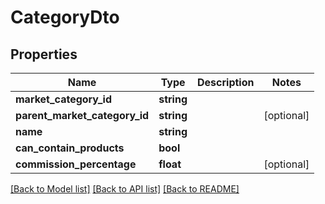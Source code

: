 # CategoryDto

## Properties
Name | Type | Description | Notes
------------ | ------------- | ------------- | -------------
**market_category_id** | **string** |  | 
**parent_market_category_id** | **string** |  | [optional] 
**name** | **string** |  | 
**can_contain_products** | **bool** |  | 
**commission_percentage** | **float** |  | [optional] 

[[Back to Model list]](../../README.md#documentation-for-models) [[Back to API list]](../../README.md#documentation-for-api-endpoints) [[Back to README]](../../README.md)

